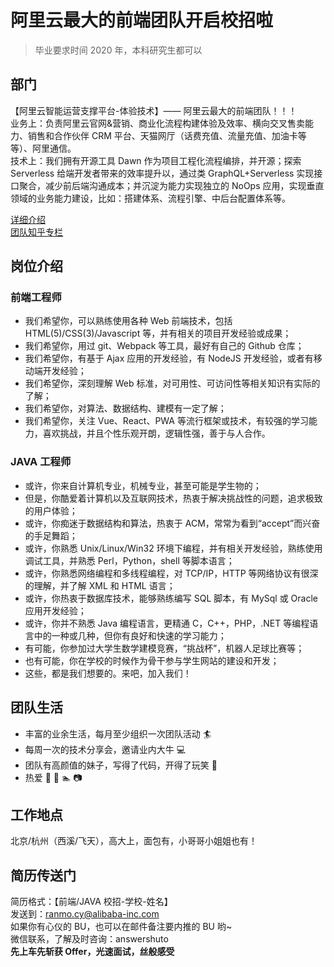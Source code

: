 # 阿里云最大的前端团队开启校招啦

> 毕业要求时间 2020 年，本科研究生都可以

## 部门

【阿里云智能运营支撑平台-体验技术】—— 阿里云最大的前端团队！！！<br />业务上：负责阿里云官网&营销、商业化流程构建体验及效率、横向交叉售卖能力、销售和合作伙伴 CRM 平台、天猫网厅（话费充值、流量充值、加油卡等等）、阿里通信。<br />技术上：我们拥有开源工具 Dawn 作为项目工程化流程编排，并开源；探索 Serverless 给端开发者带来的效率提升以，通过类 GraphQL+Serverless 实现接口聚合，减少前后端沟通成本；并沉淀为能力实现独立的 NoOps 应用，实现垂直领域的业务能力建设，比如：搭建体系、流程引擎、中后台配置体系等。

[详细介绍](https://zhuanlan.zhihu.com/aliyun)<br />[团队知乎专栏](https://zhuanlan.zhihu.com/aliyun)

## 岗位介绍

### 前端工程师

- 我们希望你，可以熟练使用各种 Web 前端技术，包括 HTML(5)/CSS(3)/Javascript 等，并有相关的项目开发经验或成果；
- 我们希望你，用过 git、Webpack 等工具，最好有自己的 Github 仓库；
- 我们希望你，有基于 Ajax 应用的开发经验，有 NodeJS 开发经验，或者有移动端开发经验；
- 我们希望你，深刻理解 Web 标准，对可用性、可访问性等相关知识有实际的了解；
- 我们希望你，对算法、数据结构、建模有一定了解；
- 我们希望你，关注 Vue、React、PWA 等流行框架或技术，有较强的学习能力，喜欢挑战，并且个性乐观开朗，逻辑性强，善于与人合作。

### JAVA 工程师

- 或许，你来自计算机专业，机械专业，甚至可能是学生物的；
- 但是，你酷爱着计算机以及互联网技术，热衷于解决挑战性的问题，追求极致的用户体验；
- 或许，你痴迷于数据结构和算法，热衷于 ACM，常常为看到“accept”而兴奋的手足舞蹈；
- 或许，你熟悉 Unix/Linux/Win32 环境下编程，并有相关开发经验，熟练使用调试工具，并熟悉 Perl，Python，shell 等脚本语言；
- 或许，你熟悉网络编程和多线程编程，对 TCP/IP，HTTP 等网络协议有很深的理解，并了解 XML 和 HTML 语言；
- 或许，你热衷于数据库技术，能够熟练编写 SQL 脚本，有 MySql 或 Oracle 应用开发经验；
- 或许，你并不熟悉 Java 编程语言，更精通 C，C++，PHP，.NET 等编程语言中的一种或几种，但你有良好和快速的学习能力；
- 有可能，你参加过大学生数学建模竞赛，“挑战杯”，机器人足球比赛等；
- 也有可能，你在学校的时候作为骨干参与学生网站的建设和开发；
- 这些，都是我们想要的。来吧，加入我们！

## 团队生活

- 丰富的业余生活，每月至少组织一次团队活动 🏄
- 每周一次的技术分享会，邀请业内大牛 💻
- 团队有高颜值的妹子，写得了代码，开得了玩笑 🙋
- 热爱 🏀 🏸 🏊 📷

## 工作地点

北京/杭州（西溪/飞天），高大上，面包有，小哥哥小姐姐也有！

## 简历传送门

简历格式：【前端/JAVA 校招-学校-姓名】<br />发送到：[ranmo.cy@alibaba-inc.com](mailto:ranmo.cy@alibaba-inc.com)<br />如果你有心仪的 BU，也可以在邮件备注要内推的 BU 哟~<br />微信联系，了解及时咨询：answershuto <br />**先上车先斩获 Offer，光速面试，丝般感受**
